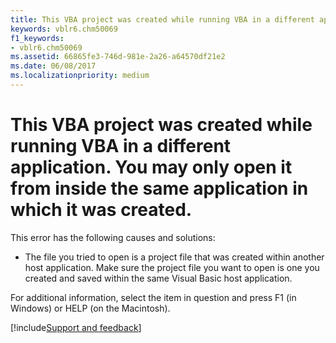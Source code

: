 ```yaml
---
title: This VBA project was created while running VBA in a different application. You may only open it from inside the same application in which it was created.
keywords: vblr6.chm50069
f1_keywords:
- vblr6.chm50069
ms.assetid: 66865fe3-746d-981e-2a26-a64570df21e2
ms.date: 06/08/2017
ms.localizationpriority: medium
---
```



# This VBA project was created while running VBA in a different application. You may only open it from inside the same application in which it was created.

This error has the following causes and solutions:



- The file you tried to open is a project file that was created within another host application. Make sure the project file you want to open is one you created and saved within the same Visual Basic host application.
    

For additional information, select the item in question and press F1 (in Windows) or HELP (on the Macintosh).

[!include[Support and feedback](~/includes/feedback-boilerplate.md)]